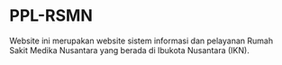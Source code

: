 # PPL-RSMN
Website ini merupakan website sistem informasi dan pelayanan Rumah Sakit Medika Nusantara yang berada di Ibukota Nusantara (IKN).
